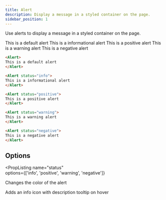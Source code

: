 ```yaml
---
title: Alert
description: Display a message in a styled container on the page.
sidebar_position: 1
---
```


Use alerts to display a message in a styled container on the page.

<DocTab>
    <div slot='preview'>
<Alert>
This is a default alert
</Alert>

<Alert status="info">
This is a informational alert
</Alert>

<Alert status="positive">
This is a positive alert
</Alert>

<Alert status="warning">
This is a warning alert
</Alert>

<Alert status="negative">
This is a negative alert
</Alert>
    </div>

```markdown
<Alert>
This is a default alert
</Alert>

<Alert status="info">
This is a informational alert
</Alert>

<Alert status="positive">
This is a positive alert
</Alert>

<Alert status="warning">
This is a warning alert
</Alert>

<Alert status="negative">
This is a negative alert
</Alert>
```
</DocTab>

## Options

<PropListing
    name="status"  
    options={['info', 'positive', 'warning', 'negative']}
>

Changes the color of the alert

</PropListing>
<PropListing
    name=description
    options="string"
>

Adds an info icon with description tooltip on hover

</PropListing>
